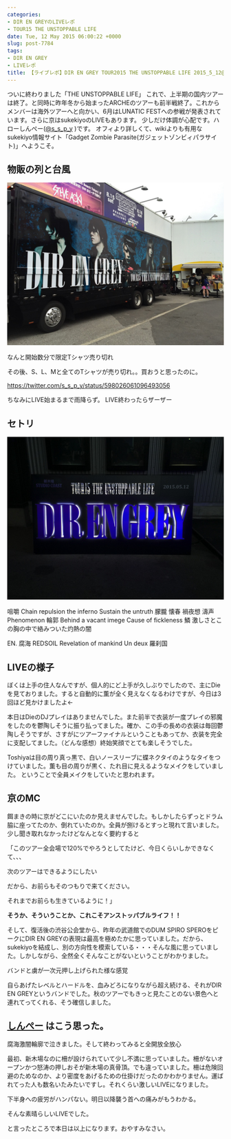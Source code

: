 ```yaml
---
categories:
- DIR EN GREYのLIVEレポ
- TOUR15 THE UNSTOPPABLE LIFE
date: Tue, 12 May 2015 06:00:22 +0000
slug: post-7784
tags:
- DIR EN GREY
- LIVEレポ
title: 【ライブレポ】DIR EN GREY TOUR2015 THE UNSTOPPABLE LIFE 2015_5_12@新木場スタジオコースト
---
```


ついに終わりました「THE UNSTOPPABLE LIFE」
これで、上半期の国内ツアーは終了。と同時に昨年冬から始まったARCHEのツアーも前半戦終了。これからメンバーは海外ツアーへと向かい、6月はLUNATIC FESTへの参戦が発表されています。さらに京はsukekiyoのLIVEもあります。
少しだけ体調が心配です。<!--more-->ハローしんぺー(<a href="https://twitter.com/s_s_p_y" target="_blank" rel="noopener noreferrer">@s_s_p_y</a> )です。
オフィより詳しくて、wikiよりも有用なsukekiyo情報サイト「Gadget Zombie Parasite(ガジェットゾンビィパラサイト)」へようこそ。


<h2>物販の列と台風</h2>

![](images/IIMG_6923.jpg)

なんと開始数分で限定Tシャツ売り切れ

その後、S、L、Mと全てのTシャツが売り切れ。。買おうと思ったのに。

https://twitter.com/s_s_p_y/status/598026061096493056

ちなみにLIVE始まるまで雨降らず。
LIVE終わったらザーザー




<h2>セトリ</h2>

![](images/IIMG_6930.jpg)

咀嚼
Chain repulsion
the inferno
Sustain the untruth
朦朧
懐春
禍夜想
濤声
Phenomenon
輪郭
Behind a vacant imege
Cause of fickleness
鱗
激しさとこの胸の中で絡みついた灼熱の闇

EN.
腐海
REDSOIL
Revelation of mankind
Un deux
羅刹国


<h2>LIVEの様子</h2>

ぼくは上手の住人なんですが、個人的にど上手が久しぶりでしたので、主にDieを見ておりました。すると自動的に薫が全く見えなくなるわけですが、今日は3回ほど見かけましたよ←

本日はDieのDJプレイはありませんでした。また前半で衣装が一度プレイの邪魔をしたのを鬱陶しそうに振り払ってました。確か、この手の長めの衣装は毎回鬱陶しそうですが、さすがにツアーファイナルということもあってか、衣装を完全に支配してました。（どんな感想）終始笑顔でとても楽しそうでした。

Toshiyaは目の周り真っ黒で、白いノースリーブに蝶ネクタイのようなタイをつけていました。薫も目の周りが黒く、たれ目に見えるようなメイクをしていました。
ということで全員メイクをしていたと思われます。



<h2>京のMC</h2>

餌まきの時に京がどこにいたのか見えませんでした。もしかしたらずっとドラム脇に座ってたのか、倒れていたのか。全員が捌けるとすっと現れて言いました。少し聞き取れなかったけどなんとなく要約すると


「このツアー全会場で120%でやろうとしてたけど、今日くらいしかできなくて、、、

次のツアーはできるようにしたい


だから、お前らもそのつもりで来てください。

それまでお前らも生きているように！」




<strong>そうか、そういうことか、これこそアンストッパブルライフ！！</strong>

そして、復活後の渋谷公会堂から、昨年の武道館でのDUM SPIRO SPEROをピークにDIR EN GREYの表現は最高を極めたかに思っていました。だから、sukekiyoを結成し、別の方向性を模索している・・・そんな風に思っていました。しかしながら、全然全くそんなことがないということがわかりました。

バンドと虜が一次元押し上げられた様な感覚

自らあげたレベルとハードルを、血みどろになりながら超え続ける、それがDIR EN GREYというバンドでした。秋のツアーでもきっと見たことのない景色へと連れてってくれる、そう確信しました。




<h2><a href="https://twitter.com/s_s_p_y" target="_blank" rel="noopener noreferrer">しんぺー</a> はこう思った。</h2>

腐海激闇輪廓で泣きました。そして終わってみると全開放全放心

最初、新木場なのに柵が設けられていて少し不満に思っていました。柵がないオープンかつ怒涛の押しおそが新木場の真骨頂。でも違っていました。柵は危険回避のためなのか、より密度をあげるための仕掛けだったのかわかりません。運ばれてった人も数名いたみたいですし。それくらい激しいLIVEになりました。

下半身への疲労がハンパない。明日以降襲う首への痛みがもうわかる。

そんな素晴らしいLIVEでした。



と言ったところで本日は以上になります。おやすみなさい。
